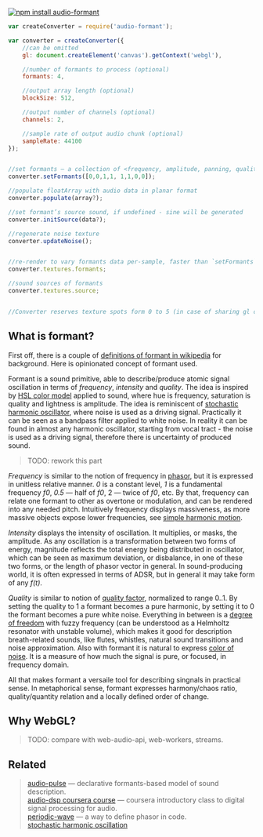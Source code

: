 [![npm install audio-formant](https://nodei.co/npm/audio-formant.png?mini=true)](https://npmjs.org/package/audio-formant/)

```js
var createConverter = require('audio-formant');

var converter = createConverter({
	//can be omitted
	gl: document.createElement('canvas').getContext('webgl'),

	//number of formants to process (optional)
	formants: 4,

	//output array length (optional)
	blockSize: 512,

	//output number of channels (optional)
	channels: 2,

	//sample rate of output audio chunk (optional)
	sampleRate: 44100
});


//set formants — a collection of <frequency, amplitude, panning, quality> tuples
converter.setFormants([0,0,1,1, 1,1,0,0]);

//populate floatArray with audio data in planar format
converter.populate(array?);

//set formant’s source sound, if undefined - sine will be generated
converter.initSource(data?);

//regenerate noise texture
converter.updateNoise();


//re-render to vary formants data per-sample, faster than `setFormants`
converter.textures.formants;

//sound sources of formants
converter.textures.source;


//Converter reserves texture spots form 0 to 5 (in case of sharing gl context).
```


## What is formant?

First off, there is a couple of [definitions of formant in wikipedia](https://en.wikipedia.org/wiki/Formant) for background. Here is opinionated concept of formant used.

Formant is a sound primitive, able to describe/produce atomic signal oscillation in terms of _frequency_, _intensity_ and _quality_. The idea is inspired by [HSL color model](https://en.wikipedia.org/wiki/HSL_and_HSV) applied to sound, where hue is frequency, saturation is quality and lightness is amplitude. The idea is reminiscent of [stochastic harmonic oscillator](), where noise is used as a driving signal. Practically it can be seen as a bandpass filter applied to white noise. In reality it can be found in almost any harmonic oscillator, starting from vocal tract - the noise is used as a driving signal, therefore there is uncertainty of produced sound.

> TODO: rework this part

_Frequency_ is similar to the notion of frequency in [phasor](https://en.wikipedia.org/wiki/Phasor), but it is expressed in unitless relative manner. _0_ is a constant level, _1_ is a fundamental frequency _f0_, _0.5_ — half of _f0_, 2 — twice of _f0_, etc. By that, frequency can relate one formant to other as overtone or modulation, and can be rendered into any needed pitch. Intuitively frequency displays massiveness, as more massive objects expose lower frequencies, see [simple harmonic motion](https://en.wikipedia.org/wiki/Simple_harmonic_motion).

_Intensity_ displays the intensity of oscillation. It multiplies, or masks, the amplitude. As any oscillation is a transformation between two forms of energy, magnitude reflects the total energy being distributed in oscillator, which can be seen as maximum deviation, or disbalance, in one of these two forms, or the length of phasor vector in general. In sound-producing world, it is often expressed in terms of ADSR, but in general it may take form of any _f(t)_.

_Quality_ is similar to notion of [quality factor](https://en.wikipedia.org/wiki/Q_factor), normalized to range 0..1. By setting the quality to 1 a formant becomes a pure harmonic, by setting it to 0 the formant becomes a pure white noise. Everything in between is a [degree of freedom](https://en.wikipedia.org/wiki/Degrees_of_freedom_(mechanics)) with fuzzy frequency (can be understood as a Helmholtz resonator with unstable volume), which makes it good for description breath-related sounds, like flutes, whistles, natural sound transitions and noise approximation. Also with formant it is natural to express [color of noise](). It is a measure of how much the signal is pure, or focused, in frequency domain.

All that makes formant a versaile tool for describing singnals in practical sense.
In metaphorical sense, formant expresses harmony/chaos ratio, quality/quantity relation and a locally defined order of change.

## Why WebGL?

> TODO: compare with web-audio-api, web-workers, streams.


## Related

> [audio-pulse](https://npmjs.org/package/audio-pulse) — declarative formants-based model of sound description.<br/>
> [audio-dsp coursera course](https://class.coursera.org/audio-002/wiki/week7) — coursera introductory class to digital signal processing for audio.<br/>
> [periodic-wave](https://webaudio.github.io/web-audio-api/#the-periodicwave-interface) — a way to define phasor in code.<br/>
> [stochastic harmonic oscillation]()